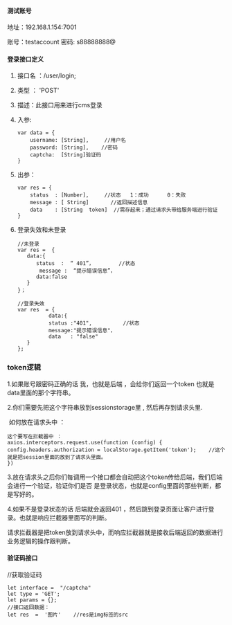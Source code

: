 #### 测试账号

地址：192.168.1.154:7001

账号：testaccount  密码: s88888888@

#### 登录接口定义

1. 接口名 ：/user/login;

1. 类型 ：  'POST'

2. 描述：此接口用来进行cms登录

3. 入参: 

   ```
   var data = {
       username: [String],     //用户名
       password: [String],    //密码
       captcha:  [String]验证码
   }
   ```
   
4. 出参：  

   ```
   var res = {
       status  : [Number],     //状态   1：成功      0：失败
       message : [ String]       //返回描述信息
       data    : [String  token]  //需存起来；通过请求头带给服务端进行验证
   }
   ```
   
5. 登录失效和未登录

   ```
   //未登录
   var res =  {
      data:{
         status  :  “ 401”，        //状态
    	  message :  “提示错误信息”，
         data:false
      }
   }；
   
   //登录失效
   var res  = {
             data:{
             status :"401",          //状态
             message:"提示错误信息"，
             data   : "false"
      }
   };
   ```
   

### token逻辑

1.如果账号跟密码正确的话   我，也就是后端 ，会给你们返回一个token 也就是data里面的那个字符串。

2.你们需要先把这个字符串放到sessionstorage里 , 然后再存到请求头里.

​    如何放在请求头中  ： 

    这个要写在拦截器中 ：
    axios.interceptors.request.use(function (config) {
    config.headers.authorization = localStorage.getItem('token');    //这个就是把session里面的放到了请求头里面。
    })
3.放在请求头之后你们每调用一个接口都会自动把这个token传给后端，我们后端会进行一个验证，验证你们是否 是登录状态，也就是config里面的那些判断，都是写好的。

4.如果不是登录状态的话 后端就会返回401 ，然后跳到登录页面让客户进行登录。也就是响应拦截器里面写的判断。

请求拦截器是把token放到请求头中，而响应拦截器就是接收后端返回的数据进行业务逻辑的操作跟判断。





#### 验证码接口

//获取验证码

    let interface =  "/captcha"
    let type = 'GET';
    let params = {};
    //接口返回数据：
    let res  =  '图片'    //res是img标签的src

